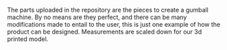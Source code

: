 The parts uploaded in the repository are the pieces to create a gumball machine. By no means are they perfect, and there can be many modifications made to entail to the user, 
this is just one example of how the product can be designed. Measurements are scaled down for our 3d printed model. 

